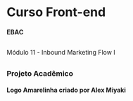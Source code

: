 # Curso Front-end

#### EBAC

##

Módulo 11 - Inbound Marketing Flow I

##

### Projeto Acadêmico

#### Logo Amarelinha criado por Alex Miyaki
